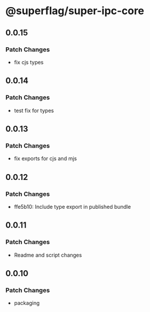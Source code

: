 # @superflag/super-ipc-core

## 0.0.15

### Patch Changes

- fix cjs types

## 0.0.14

### Patch Changes

- test fix for types

## 0.0.13

### Patch Changes

- fix exports for cjs and mjs

## 0.0.12

### Patch Changes

- ffe5b10: Include type export in published bundle

## 0.0.11

### Patch Changes

- Readme and script changes

## 0.0.10

### Patch Changes

- packaging
